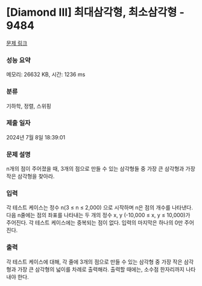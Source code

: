 # [Diamond III] 최대삼각형, 최소삼각형 - 9484 

[문제 링크](https://www.acmicpc.net/problem/9484) 

### 성능 요약

메모리: 26632 KB, 시간: 1236 ms

### 분류

기하학, 정렬, 스위핑

### 제출 일자

2024년 7월 8일 18:39:01

### 문제 설명

<p>n개의 점이 주어졌을 때, 3개의 점으로 만들 수 있는 삼각형들 중 가장 큰 삼각형과 가장 작은 삼각형을 찾아라.</p>

### 입력 

 <p>각 테스트 케이스는 정수 n(3 ≤ n ≤ 2,000) 으로 시작하며 n은 점의 개수를 나타낸다. 다음 n줄에는 점의 좌표를 나타내는 두 개의 정수 x, y (-10,000 ≤ x, y ≤ 10,000)가 주어진다. 각 테스트 케이스에는 중복되는 점이 없다. 입력의 마지막은 하나의 0만 주어진다.</p>

### 출력 

 <p>각 테스트 케이스에 대해, 각 줄에 3개의 점으로 만들 수 있는 삼각형 중 가장 작은 삼각형과 가장 큰 삼각형의 넓이를 차례로 출력해라. 출력할 때에는, 소수점 한자리까지 나타내야 한다.</p>

